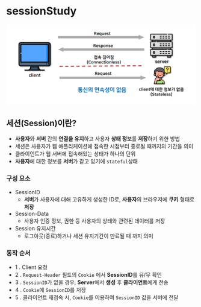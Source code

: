 # sessionStudy

![alt text](image.png)

## 세션(Session)이란?
- **사용자**와 **서버** 간의 **연결을 유지**하고 사용자 **상태 정보**를 **저장**하기 위한 방법
- 세션은 사용자가 웹 애플리케이션에 접속한 시점부터 종료될 때까지의 기간을 의미
- 클라이언트가 웹 서버에 접속해있는 상태가 하나의 단위 
- **사용자**에 대한 정보를 **서버**가 같고 있기에 `stateful`상태

### 구성 요소
- SessionID
    - **서버**가 사용자에 대해 고유하게 생성한 ID로, **사용자**의 브라우저에 **쿠키** 형태로 **저장**
- Session-Data
    - 사용자 인증 정보, 권한 등 사용자의 상태와 관련된 데이터를 저장
- Session 유지시간
    - 로그아웃(종료)하거나 세션 유지기간이 만료될 때 까지 의미

### 동작 순서
- 1 . Client 요청
- 2 . `Request-Header` 필드의 `Cookie` 에서 **SessionID**를 유/무 확인
- 3 . `SessionID`가 없을 경우, **Server**에서 **생성** 후 **클라이언트**에게 전송
- 4 . `Cookie`에 `SessionID`를 저장
- 5 . 클라이언트 재접속 시, `Cookie`를 이용하여 `SessionID` 값을 서버에 전달